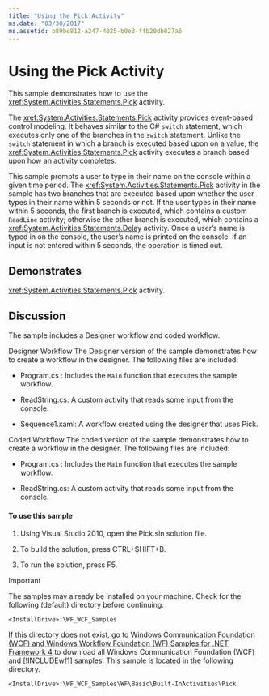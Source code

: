 ```yaml
---
title: "Using the Pick Activity"
ms.date: "03/30/2017"
ms.assetid: b89be812-a247-4025-b0e3-ffb20db027a6
---
```

# Using the Pick Activity
This sample demonstrates how to use the <xref:System.Activities.Statements.Pick> activity.

 The <xref:System.Activities.Statements.Pick> activity provides event-based control modeling. It behaves similar to the C# `switch` statement, which executes only one of the branches in the `switch` statement. Unlike the `switch` statement in which a branch is executed based upon on a value, the <xref:System.Activities.Statements.Pick> activity executes a branch based upon how an activity completes.

 This sample prompts a user to type in their name on the console within a given time period. The <xref:System.Activities.Statements.Pick> activity in the sample has two branches that are executed based upon whether the user types in their name within 5 seconds or not. If the user types in their name within 5 seconds, the first branch is executed, which contains a custom `ReadLine` activity; otherwise the other branch is executed, which contains a <xref:System.Activities.Statements.Delay> activity. Once a user’s name is typed in on the console, the user’s name is printed on the console. If an input is not entered within 5 seconds, the operation is timed out.

## Demonstrates
 <xref:System.Activities.Statements.Pick> activity.

## Discussion
 The sample includes a Designer workflow and coded workflow.

 Designer Workflow
 The Designer version of the sample demonstrates how to create a workflow in the designer. The following files are included:

- Program.cs : Includes the `Main` function that executes the sample workflow.

- ReadString.cs: A custom activity that reads some input from the console.

- Sequence1.xaml: A workflow created using the designer that uses Pick.

 Coded Workflow
 The coded version of the sample demonstrates how to create a workflow in the designer. The following files are included:

- Program.cs : Includes the `Main` function that executes the sample workflow.

- ReadString.cs: A custom activity that reads some input from the console.

#### To use this sample

1. Using Visual Studio 2010, open the Pick.sln solution file.

2. To build the solution, press CTRL+SHIFT+B.

3. To run the solution, press F5.

> [!IMPORTANT]
> The samples may already be installed on your machine. Check for the following (default) directory before continuing.  
>
> `<InstallDrive>:\WF_WCF_Samples`  
>
> If this directory does not exist, go to [Windows Communication Foundation (WCF) and Windows Workflow Foundation (WF) Samples for .NET Framework 4](https://www.microsoft.com/download/details.aspx?id=21459) to download all Windows Communication Foundation (WCF) and [!INCLUDE[wf1](../../../../includes/wf1-md.md)] samples. This sample is located in the following directory.  
>
> `<InstallDrive>:\WF_WCF_Samples\WF\Basic\Built-InActivities\Pick`
